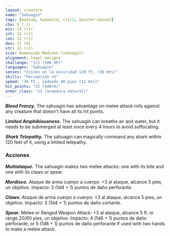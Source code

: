 ```yaml
---
layout: creature
name: "Sahuagin"
tags: [medium, humanoid, cr1/2, monster-manual]
cha: 9 (-1)
wis: 13 (+1)
int: 12 (+1)
con: 12 (+1)
dex: 11 (0)
str: 13 (+1)
size: Humanoide Mediano (sahuagin)
alignment: legal maligna
challenge: "1/2 (100 XP)"
languages: "Sahuagin"
senses: "Visión en la oscuridad 120 ft. (36 mts)"
skills: "Percepción +5"
speed: "30 ft., nadando 40 pies (12 mts)"
hit_points: "22 (4d8+4)"
armor_class: "12 (armadura natural)"
---
```


***Blood Frenzy.*** The sahuagin has advantage on melee attack rolls against any creature that doesn't have all its hit points.

***Limited Amphibiousness.*** The sahuagin can breathe air and water, but it needs to be submerged at least once every 4 hours to avoid suffocating.

***Shark Telepathy.*** The sahuagin can magically command any shark within 120 feet of it, using a limited telepathy.

### Acciones

***Multiataque.*** The sahuagin makes two melee attacks: one with its bite and one with its claws or spear.

***Mordisco.*** Ataque de arma cuerpo a cuerpo: +3 al ataque, alcance 5 pies, un objetivo. Impacto: 3 (1d4 + 1) puntos de daño perforante.

***Claws.*** Ataque de arma cuerpo a cuerpo: +3 al ataque, alcance 5 pies, un objetivo. Impacto: 3 (1d4 + 1) puntos de daño cortante.

***Spear.*** Melee or Ranged Weapon Attack: +3 al ataque, alcance 5 ft. or range 20/60 pies, un objetivo. Impacto: 4 (1d6 + 1) puntos de daño perforante, or 5 (1d8 + 1) puntos de daño perforante if used with two hands to make a melee attack.